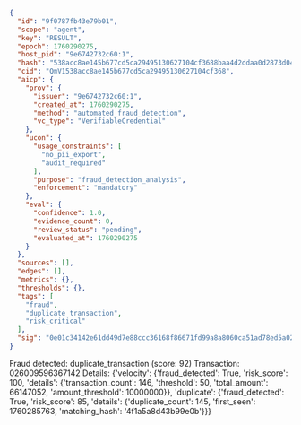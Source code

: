 ```json
{
  "id": "9f0787fb43e79b01",
  "scope": "agent",
  "key": "RESULT",
  "epoch": 1760290275,
  "host_pid": "9e6742732c60:1",
  "hash": "538acc8ae145b677cd5ca29495130627104cf3688baa4d2ddaa0d2873d04256c",
  "cid": "QmV1538acc8ae145b677cd5ca29495130627104cf368",
  "aicp": {
    "prov": {
      "issuer": "9e6742732c60:1",
      "created_at": 1760290275,
      "method": "automated_fraud_detection",
      "vc_type": "VerifiableCredential"
    },
    "ucon": {
      "usage_constraints": [
        "no_pii_export",
        "audit_required"
      ],
      "purpose": "fraud_detection_analysis",
      "enforcement": "mandatory"
    },
    "eval": {
      "confidence": 1.0,
      "evidence_count": 0,
      "review_status": "pending",
      "evaluated_at": 1760290275
    }
  },
  "sources": [],
  "edges": [],
  "metrics": {},
  "thresholds": {},
  "tags": [
    "fraud",
    "duplicate_transaction",
    "risk_critical"
  ],
  "sig": "0e01c34142e61dd49d7e88ccc36168f86671fd99a8a8060ca51ad78ed5a02946"
}
```

Fraud detected: duplicate_transaction (score: 92)
Transaction: 026009596367142
Details: {'velocity': {'fraud_detected': True, 'risk_score': 100, 'details': {'transaction_count': 146, 'threshold': 50, 'total_amount': 66147052, 'amount_threshold': 10000000}}, 'duplicate': {'fraud_detected': True, 'risk_score': 85, 'details': {'duplicate_count': 145, 'first_seen': 1760285763, 'matching_hash': '4f1a5a8d43b99e0b'}}}